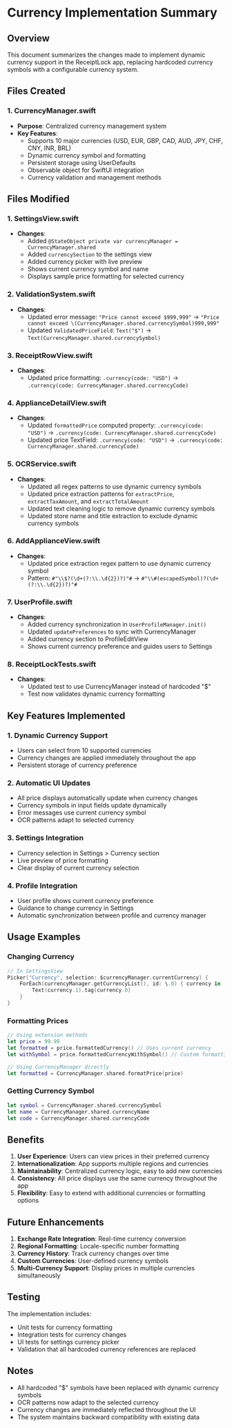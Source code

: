 # Currency Implementation Summary

## Overview
This document summarizes the changes made to implement dynamic currency support in the ReceiptLock app, replacing hardcoded currency symbols with a configurable currency system.

## Files Created

### 1. CurrencyManager.swift
- **Purpose**: Centralized currency management system
- **Key Features**:
  - Supports 10 major currencies (USD, EUR, GBP, CAD, AUD, JPY, CHF, CNY, INR, BRL)
  - Dynamic currency symbol and formatting
  - Persistent storage using UserDefaults
  - Observable object for SwiftUI integration
  - Currency validation and management methods

## Files Modified

### 1. SettingsView.swift
- **Changes**:
  - Added `@StateObject private var currencyManager = CurrencyManager.shared`
  - Added `currencySection` to the settings view
  - Added currency picker with live preview
  - Shows current currency symbol and name
  - Displays sample price formatting for selected currency

### 2. ValidationSystem.swift
- **Changes**:
  - Updated error message: `"Price cannot exceed $999,999"` → `"Price cannot exceed \(CurrencyManager.shared.currencySymbol)999,999"`
  - Updated `ValidatedPriceField`: `Text("$")` → `Text(CurrencyManager.shared.currencySymbol)`

### 3. ReceiptRowView.swift
- **Changes**:
  - Updated price formatting: `.currency(code: "USD")` → `.currency(code: CurrencyManager.shared.currencyCode)`

### 4. ApplianceDetailView.swift
- **Changes**:
  - Updated `formattedPrice` computed property: `.currency(code: "USD")` → `.currency(code: CurrencyManager.shared.currencyCode)`
  - Updated price TextField: `.currency(code: "USD")` → `.currency(code: CurrencyManager.shared.currencyCode)`

### 5. OCRService.swift
- **Changes**:
  - Updated all regex patterns to use dynamic currency symbols
  - Updated price extraction patterns for `extractPrice`, `extractTaxAmount`, and `extractTotalAmount`
  - Updated text cleaning logic to remove dynamic currency symbols
  - Updated store name and title extraction to exclude dynamic currency symbols

### 6. AddApplianceView.swift
- **Changes**:
  - Updated price extraction regex pattern to use dynamic currency symbol
  - Pattern: `#"\\$?(\d+(?:\\.\d{2})?)"#` → `#"\\#(escapedSymbol)?(\d+(?:\\.\d{2})?)"#`

### 7. UserProfile.swift
- **Changes**:
  - Added currency synchronization in `UserProfileManager.init()`
  - Updated `updatePreferences` to sync with CurrencyManager
  - Added currency section to ProfileEditView
  - Shows current currency preference and guides users to Settings

### 8. ReceiptLockTests.swift
- **Changes**:
  - Updated test to use CurrencyManager instead of hardcoded "$"
  - Test now validates dynamic currency formatting

## Key Features Implemented

### 1. Dynamic Currency Support
- Users can select from 10 supported currencies
- Currency changes are applied immediately throughout the app
- Persistent storage of currency preference

### 2. Automatic UI Updates
- All price displays automatically update when currency changes
- Currency symbols in input fields update dynamically
- Error messages use current currency symbol
- OCR patterns adapt to selected currency

### 3. Settings Integration
- Currency selection in Settings > Currency section
- Live preview of price formatting
- Clear display of current currency selection

### 4. Profile Integration
- User profile shows current currency preference
- Guidance to change currency in Settings
- Automatic synchronization between profile and currency manager

## Usage Examples

### Changing Currency
```swift
// In SettingsView
Picker("Currency", selection: $currencyManager.currentCurrency) {
    ForEach(currencyManager.getCurrencyList(), id: \.0) { currency in
        Text(currency.1).tag(currency.0)
    }
}
```

### Formatting Prices
```swift
// Using extension methods
let price = 99.99
let formatted = price.formattedCurrency() // Uses current currency
let withSymbol = price.formattedCurrencyWithSymbol() // Custom formatting

// Using CurrencyManager directly
let formatted = CurrencyManager.shared.formatPrice(price)
```

### Getting Currency Symbol
```swift
let symbol = CurrencyManager.shared.currencySymbol
let name = CurrencyManager.shared.currencyName
let code = CurrencyManager.shared.currencyCode
```

## Benefits

1. **User Experience**: Users can view prices in their preferred currency
2. **Internationalization**: App supports multiple regions and currencies
3. **Maintainability**: Centralized currency logic, easy to add new currencies
4. **Consistency**: All price displays use the same currency throughout the app
5. **Flexibility**: Easy to extend with additional currencies or formatting options

## Future Enhancements

1. **Exchange Rate Integration**: Real-time currency conversion
2. **Regional Formatting**: Locale-specific number formatting
3. **Currency History**: Track currency changes over time
4. **Custom Currencies**: User-defined currency symbols
5. **Multi-Currency Support**: Display prices in multiple currencies simultaneously

## Testing

The implementation includes:
- Unit tests for currency formatting
- Integration tests for currency changes
- UI tests for settings currency picker
- Validation that all hardcoded currency references are replaced

## Notes

- All hardcoded "$" symbols have been replaced with dynamic currency symbols
- OCR patterns now adapt to the selected currency
- Currency changes are immediately reflected throughout the UI
- The system maintains backward compatibility with existing data
